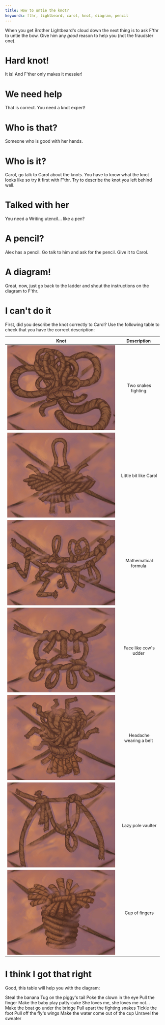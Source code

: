 ```yaml
---
title: How to untie the knot?
keywords: fthr, lightbeard, carol, knot, diagram, pencil
---
```


When you get Brother Lightbeard's cloud down the next thing is to ask F'thr to untie the bow.
Give him any _good_ reason to help you (not the fraudster one).

# Hard knot!
It is! And F'ther only makes it messier!

# We need help
That is correct. You need a knot expert!

# Who is that?
Someone who is good with her hands.

# Who is it?
Carol, go talk to Carol about the knots. You have to know what the knot looks like so try it first with F'thr. Try to describe the knot you left behind well.

# Talked with her
You need a Writing utencil... like a pen?

# A pencil?
Alex has a pencil. Go talk to him and ask for the pencil. Give it to Carol.

# A diagram!
Great, now, just go back to the ladder and shout the instructions on the diagram to F'thr.

# I can't do it
First, did you describe the knot correctly to Carol?
Use the following table to check that you have the correct description:

| Knot | Description |
|------|:-----------:|
| ![Two snakes](knot_snakes.png) | Two snakes fighting |
| ![Like you](knot_like_you.png) | Little bit like Carol |
| ![Mathematicl formula](knot_formula.png) | Mathematical formula |
| ![Cow's udder](knot_cow_udder.png) | Face like cow's udder |
| ![Headache belt](knot_headache.png) | Headache wearing a belt |
| ![Pole vaulter](knot_polevaulter.png) | Lazy pole vaulter |
| ![Cup of fingers](knot_fingercup.png) | Cup of fingers |

# I think I got that right
Good, this table will help you with the diagram:

Steal the banana
Tug on the piggy's tail
Poke the clown in the eye
Pull the finger
Make the baby play patty-cake
She loves me, she loves me not...
Make the boat go under the bridge
Pull apart the fighting snakes
Tickle the foot
Pull off the fly's wings
Make the water come out of the cup
Unravel the sweater
